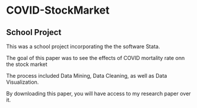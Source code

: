 # COVID-StockMarket

## School Project

This was a school project incorporating the the software Stata. 

The goal of this paper was to see the effects of COVID mortality rate onn the stock market

The process included Data Mining, Data Cleaning, as well as Data Visualization.

By downloading this paper, you will have access to my research paper over it.
